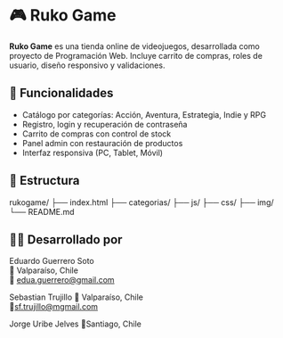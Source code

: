# 🎮 Ruko Game

**Ruko Game** es una tienda online de videojuegos, desarrollada como proyecto de Programación Web. Incluye carrito de compras, roles de usuario, diseño responsivo y validaciones.

## 🚀 Funcionalidades

- Catálogo por categorías: Acción, Aventura, Estrategia, Indie y RPG
- Registro, login y recuperación de contraseña
- Carrito de compras con control de stock
- Panel admin con restauración de productos
- Interfaz responsiva (PC, Tablet, Móvil)

## 📂 Estructura

rukogame/
├── index.html
├── categorias/
├── js/
├── css/
├── img/
└── README.md

## 👨‍💻 Desarrollado por

Eduardo Guerrero Soto  
📍 Valparaíso, Chile  
📧 edua.guerrero@gmail.com

Sebastian Trujillo
📍 Valparaíso, Chile  
📧sf.trujillo@mgmail.com

Jorge Uribe Jelves
📍Santiago, Chile

